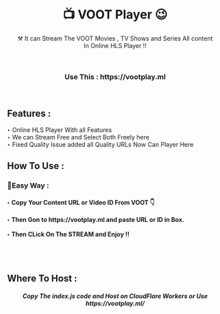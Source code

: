 <h1 align="center">📺 VOOT Player 😉</h1>

<p align="center"> ⚒ It can Stream The VOOT Movies , TV Shows and Series All content <br> In Online HLS Player !!</p>
<br>
<h3 align="center"> Use This : https://vootplay.ml </h3><br>
<h2> Features :</h2>

‣ Online HLS Player With all Features <br>
‣ We can Stream Free and Select Both Freely here<br>
‣ Fixed Quality Issue added all Quality URLs Now Can Player Here <br>

## How To Use :

<h3>🔐Easy Way :</h3>

<h4>
‣ Copy Your Content URL or Video ID From VOOT 👇 <br><br>
‣ Then Gon to https://vootplay.ml and paste URL or ID in Box. <br><br>
‣ Then CLick On The STREAM and Enjoy !!  <br>

</h4>

<br><br>



<h2> Where To Host : </h2>

<h5 align="center"> Copy The index.js code and Host on CloudFlare Workers  or Use https://vootplay.ml/
